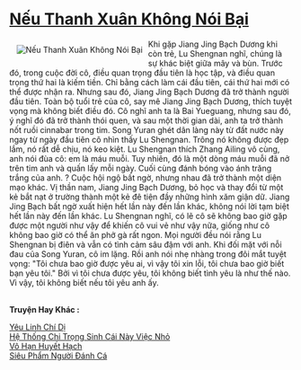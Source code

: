 <a href="https://truyentiki.com/neu-thanh-xuan-khong-noi-bai.30618/" title="Nếu Thanh Xuân Không Nói Bại"><h1>Nếu Thanh Xuân Không Nói Bại</h1></a><div style="display:table"><img align="right" style="float: left; padding: 10px;" src="https://truyentiki.com/a/img/str/src/30618.jpg" alt="Nếu Thanh Xuân Không Nói Bại">Khi gặp Jiang Jing Bạch Dương khi còn trẻ, Lu Shengnan nghĩ, chúng là sự khác biệt giữa mây và bùn. Trước đó, trong cuộc đời cô, điều quan trọng đầu tiên là học tập, và điều quan trọng thứ hai là kiếm tiền. Chỉ bằng cách làm cái đầu tiên, cái thứ hai mới có thể được nhận ra. Nhưng sau đó, Jiang Jing Bạch Dương đã trở thành người đầu tiên. Toàn bộ tuổi trẻ của cô, say mê Jiang Jing Bạch Dương, thích tuyệt vọng mà không biết điều đó. Cô nghĩ anh ta là Bai Yueguang, nhưng sau đó, ý nghĩ đó đã trở thành thói quen, và sau một thời gian dài, anh ta trở thành nốt ruồi cinnabar trong tim. Song Yuran ghét dân làng này từ đất nước này ngay từ ngày đầu tiên cô nhìn thấy Lu Shengnan. Trông nó không được đẹp lắm, nó rất dễ chịu, nó keo kiệt. Lu Shengnan thích Zhang Ailing vô cùng, anh nói đùa cô: em là máu muỗi. Tuy nhiên, đó là một dòng máu muỗi đã nở trên tim anh và quấn lấy mỗi ngày. Cuối cùng đánh bóng vào ánh trăng trắng của anh. ? Cuộc hội ngộ bất ngờ, nhưng nhau đã trở thành một diện mạo khác. Vị thần nam, Jiang Jing Bạch Dương, bỏ học và thay đổi từ một kẻ bắt nạt ở trường thành một kẻ đê tiện đầy những hình xăm giận dữ. Jiang Jing Bạch bất ngờ xuất hiện hết lần này đến lần khác, không nói lời tạm biệt hết lần này đến lần khác. Lu Shengnan nghĩ, có lẽ cô sẽ không bao giờ gặp được một người như vậy để khiến cô vui vẻ như vậy nữa, giống như cô không bao giờ có thể ăn phở gà rất ngon. Mọi người đều nói rằng Lu Shengnan bị điên và vẫn có tình cảm sâu đậm với anh. Khi đối mặt với nỗi đau của Song Yuran, cô im lặng. Rồi anh nói nhẹ nhàng trong đôi mắt tuyệt vọng: "Tôi chưa bao giờ được yêu ai, vì vậy tôi xin lỗi, tôi chưa bao giờ biết bạn yêu tôi." Bởi vì tôi chưa được yêu, tôi không biết tình yêu là như thế nào. Vì vậy, tôi không biết nếu tôi yêu anh ấy.</div><p><br><b>Truyện Hay Khác :</b></p><a href="https://truyentiki.com/yeu-linh-chi-di.30617/" alt="Yêu Linh Chí Dị">Yêu Linh Chí Dị</a><br/><a href="https://truyencv2020.blogspot.com/2020/06/he-thong-chi-trong-sinh-cai-nay-viec-nho.html" alt="Hệ Thống Chi Trọng Sinh Cái Này Việc Nhỏ">Hệ Thống Chi Trọng Sinh Cái Này Việc Nhỏ</a><br/><a href="https://truyencv2020.blogspot.com/2020/06/vo-han-huyet-hach.html" alt="Vô Hạn Huyết Hạch">Vô Hạn Huyết Hạch</a><br/><a href="https://github.com/nownovels/top500/tree/master/truyenhay/33612/" alt="Siêu Phẩm Người Đánh Cá">Siêu Phẩm Người Đánh Cá</a><br/>